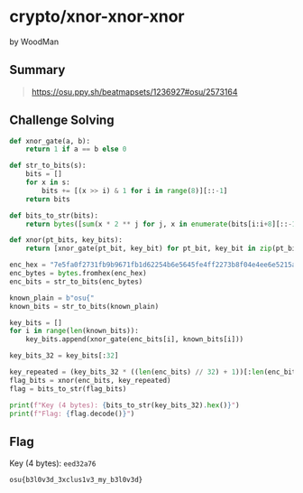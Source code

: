 # crypto/xnor-xnor-xnor

by WoodMan

## Summary

> https://osu.ppy.sh/beatmapsets/1236927#osu/2573164

## Challenge Solving

```python
def xnor_gate(a, b):
    return 1 if a == b else 0

def str_to_bits(s):
    bits = []
    for x in s:
        bits += [(x >> i) & 1 for i in range(8)][::-1]
    return bits

def bits_to_str(bits):
    return bytes([sum(x * 2 ** j for j, x in enumerate(bits[i:i+8][::-1])) for i in range(0, len(bits), 8)])

def xnor(pt_bits, key_bits):
    return [xnor_gate(pt_bit, key_bit) for pt_bit, key_bit in zip(pt_bits, key_bits)]

enc_hex = "7e5fa0f2731fb9b9671fb1d62254b6e5645fe4ff2273b8f04e4ee6e5215ae6ed6c"
enc_bytes = bytes.fromhex(enc_hex)
enc_bits = str_to_bits(enc_bytes)

known_plain = b"osu{"
known_bits = str_to_bits(known_plain)

key_bits = []
for i in range(len(known_bits)):
    key_bits.append(xnor_gate(enc_bits[i], known_bits[i]))

key_bits_32 = key_bits[:32]

key_repeated = (key_bits_32 * ((len(enc_bits) // 32) + 1))[:len(enc_bits)]
flag_bits = xnor(enc_bits, key_repeated)
flag = bits_to_str(flag_bits)

print(f"Key (4 bytes): {bits_to_str(key_bits_32).hex()}")
print(f"Flag: {flag.decode()}")
```

## Flag

Key (4 bytes): `eed32a76`

`osu{b3l0v3d_3xclus1v3_my_b3l0v3d}`

